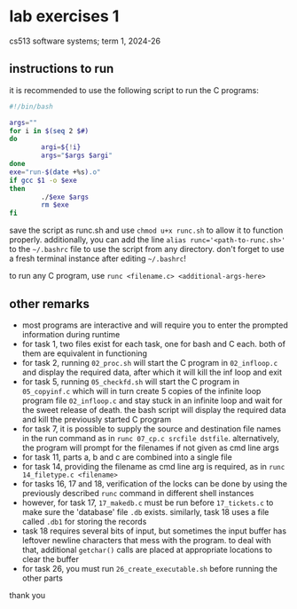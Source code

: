 # lab exercises 1
cs513 software systems; term 1, 2024-26  

## instructions to run

it is recommended to use the following script to run the C programs:
```bash
#!/bin/bash

args=""
for i in $(seq 2 $#)
do
        argi=${!i}
        args="$args $argi"
done
exe="run-$(date +%s).o"
if gcc $1 -o $exe
then
        ./$exe $args
        rm $exe
fi
```
save the script as runc.sh and use `chmod u+x runc.sh` to allow it to function properly. additionally, you can add the line `alias runc='<path-to-runc.sh>'` to the `~/.bashrc` file to use the script from any directory. don't forget to use a fresh terminal instance after editing `~/.bashrc`!

to run any C program, use
`runc <filename.c> <additional-args-here>`

## other remarks

- most programs are interactive and will require you to enter the prompted information during runtime
- for task 1, two files exist for each task, one for bash and C each. both of them are equivalent in functioning
- for task 2, running `02_proc.sh` will start the C program in `02_infloop.c` and display the required data, after which it will kill the inf loop and exit
- for task 5, running `05_checkfd.sh` will start the C program in `05_copyinf.c` which will in turn create 5 copies of the infinite loop program file `02_infloop.c` and stay stuck in an infinite loop and wait for the sweet release of death. the bash script will display the required data and kill the previously started C program
- for task 7, it is possible to supply the source and destination file names in the run command as in `runc 07_cp.c srcfile dstfile`. alternatively, the program will prompt for the filenames if not given as cmd line args
- for task 11, parts a, b and c are combined into a single file
- for task 14, providing the filename as cmd line arg is required, as in `runc 14_filetype.c <filename>`
- for tasks 16, 17 and 18, verification of the locks can be done by using the previously described `runc` command in different shell instances
- however, for task 17, `17_makedb.c` must be run before `17_tickets.c` to make sure the 'database' file `.db` exists. similarly, task 18 uses a file called `.db1` for storing the records
- task 18 requires several bits of input, but sometimes the input buffer has leftover newline characters that mess with the program. to deal with that, additional `getchar()` calls are placed at appropriate locations to clear the buffer
- for task 26, you must run `26_create_executable.sh` before running the other parts
  
thank you